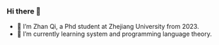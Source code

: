 ### Hi there 👋


- 🔭 I’m Zhan Qi, a Phd student at Zhejiang University from 2023.
- 🌱 I’m currently learning system and programming language theory.
<!-- - 👯 I’m looking to collaborate on [SIG-SPL](https://github.com/SIG-SPL). -->
<!-- - 🤔 I’m looking for help with ... -->
<!-- - 💬 Ask me about ... -->
<!-- - 😄 Pronouns: ... -->
<!-- - ⚡ Fun fact: ... -->


